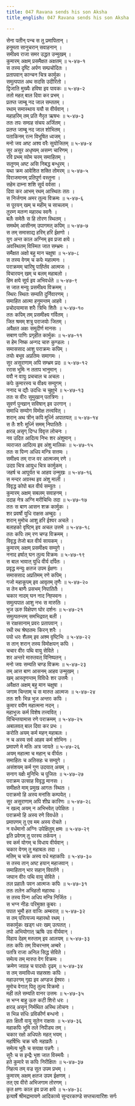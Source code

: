 ```yaml
---
title: 047 Ravana sends his son Aksha
title_english: 047 Ravana sends his son Aksha

---
```

सेना पतीन् पन्च स तु प्रमापितान् ।  
हनूमता सानुचरान् सवाहनान् ।  
समीक्ष्य राजा समर उद्धत उन्मुखम् ।  
कुमारम् अक्षम् प्रसमैक्षत अक्षतम् ॥ ५-४७-१  
स तस्य दृष्टि अर्पण सम्प्रचोदितः ।  
प्रतापवान् कान्चन चित्र कार्मुकः ।  
समुत्पपात अथ सदसि उदीरितो ।  
द्विजाति मुख्यैः हविषा इव पावकः ॥ ५-४७-२  
ततो महत् बाल दिवा कर प्रभम् ।  
प्रतप्त जाम्बू नद जाल सम्ततम् ।  
रथाम् समास्थाय ययौ स वीर्यवान् ।  
महाहरिम् तम् प्रति नैरृत ऋषभः ॥ ५-४७-३  
ततः तपः सम्ग्रह संचय अर्जितम् ।  
प्रतप्त जाम्बू नद जाल शोभितम् ।  
पताकिनम् रत्न विभूषित ध्वजम् ।  
मनो जव अष्ट अश्व वरैः सुयोजितम् ॥ ५-४७-४  
सुर असुर अधृष्यम् असम्ग चारिणम् ।  
रवि प्रभम् व्योम चरम् समाहितम् ।  
सतूणम् अष्ट असि निबद्ध बन्धुरम् ।  
यथा क्रम आवेशित शक्ति तोमरम् ॥ ५-४७-५  
विराजमानम् प्रतिपूर्ण वस्तुना ।  
सहेम दाम्ना शशि सूर्य वर्वसा ।  
दिवा कर आभम् रथम् आस्थितः ततः ।  
स निर्जगाम अमर तुल्य विक्रमः ॥ ५-४७-६  
स पूरयन् खम् च महीम् च साचलाम् ।  
तुरम्ग मतन्ग महारथ स्वनैः ।  
बलैः समेतैः स हि तोरण स्थितम् ।  
समर्थम् आसीनम् उपागमत् कपिम् ॥ ५-४७-७  
स तम् समासाद्य हरिम् हरि ईक्षणो ।  
युग अन्त काल अग्निम् इव प्रजा क्षये ।  
अवस्थितम् विस्मित जात सम्भ्रमः ।  
समैक्षत अक्षो बहु मान चक्षुषा ॥ ५-४७-८  
स तस्य वेगम् च कपेः महात्मनः ।  
पराक्रमम् चारिषु पार्ह्तिव आत्मजः ।  
विचारयन् खम् च बलम् महाबलो ।  
हिम क्षये सूर्य इव अभिवर्धते ॥ ५-४७-९  
स जात मन्युः प्रसमीक्ष्य विक्रमम् ।  
स्थिरः स्थितः सम्यति दुर्निवारणम् ।  
समाहित आत्मा हनुमन्तम् आहवे ।  
प्रचोदयामास शरैः त्रिभिः शितैः ॥ ५-४७-१०  
ततः कपिम् तम् प्रसमीक्ष्य गर्वितम् ।  
जित श्रमम् शत्रु पराजयोः जितम् ।  
अवैक्षत अक्षः समुदीर्ण मानसः ।  
सबाण पाणिः प्रगृहीत कार्मुकः ॥ ५-४७-११  
स हेम निष्क अन्गद चारु कुण्डलः ।  
समाससाद आशु पराक्रमः कपिम् ।  
तयोः बभूव अप्रतिमः समागमः ।  
सुर असुराणाम् अपि सम्भ्रम प्रदः ॥ ५-४७-१२  
ररास भूमिः न तताप भानुमान् ।  
ववौ न वायुः प्रचचाल च अचलः ।  
कपेः कुमारस्य च वीक्ष्य सम्युगम् ।  
ननाद च द्यौः उदधिः च चुक्षुभे ॥ ५-४७-१३  
ततः स वीरः सुमुखान् पतत्रिणः ।  
सुवर्ण पुन्खान् सविषान् इव उरगान् ।  
समाधि सम्योग विमोक्ष तत्त्ववित् ।  
शरान् अथ त्रीन् कपि मूर्ध्नि अपातयत् ॥ ५-४७-१४  
स तैः शरैः मूर्ध्नि समम् निपातितैः ।  
क्षरन्न् असृग् दिग्ध विवृत्त लोचनः ।  
नव उदित आदित्य निभः शर अंशुमान् ।  
व्यराजत आदित्य इव अंशु मालिकः ॥ ५-४७-१५  
ततः स पिन्ग अधिप मन्त्रि सत्तमः ।  
समीक्ष्य तम् राज वर आत्मजम् रणे ।  
उदग्र चित्र आयुध चित्र कार्मुकम् ।  
जहर्ष च आपूर्यत च आहव उन्मुखः ॥ ५-४७-१६  
स मन्दर अग्रस्थ इव अंशु माली ।  
विवृद्ध कोपो बल वीर्य सम्युतः ।  
कुमारम् अक्षम् सबलम् सवाहनम् ।  
ददाह नेत्र अग्नि मरीचिभिः तदा ॥ ५-४७-१७  
ततः स बाण आसन शक्र कार्मुकः ।  
शर प्रवर्षो युधि राक्षस अम्बुदः ।  
शरान् मुमोच आशु हरि ईश्वर अचले ।  
बलाहको वृष्टिम् इव अचल उत्तमे ॥ ५-४७-१८  
ततः कपिः तम् रण चण्ड विक्रमम् ।  
विवृद्ध तेजो बल वीर्य सायकम् ।  
कुमारम् अक्षम् प्रसमीक्ष्य सम्युगे ।  
ननाद हर्षात् घन तुल्य विक्रमः ॥ ५-४७-१९  
स बाल भावात् युधि वीर्य दर्पितः ।  
प्रवृद्ध मन्युः क्षतज उपम ईक्षणः ।  
समाससाद अप्रतिमम् रणे कपिम् ।  
गजो महाकूपम् इव आवृतम् तृणैः ॥ ५-४७-२०  
स तेन बाणैः प्रसभम् निपातितैः ।  
चकार नादम् घन नाद निह्स्वनः ।  
समुत्पपात आशु नभः स मारुतिः ।  
भुज ऊरु विक्षेपण घोर दर्शनः ॥ ५-४७-२१  
समुत्पतन्तम् समभिद्रवत् बली ।  
स राक्षसानाम् प्रवरः प्रतापवान् ।  
रथी रथ श्रेष्ठतमः किरन् शरैः ।  
पयो धरः शैलम् इव अश्म वृष्टिभिः ॥ ५-४७-२२  
स तान् शरान् तस्य विमोक्षयन् कपिः ।  
चचार वीरः पथि वायु सेविते ।  
शर अन्तरे मारुतवत् विनिष्पतन् ।  
मनो जवः सम्यति चण्ड विक्रमः ॥ ५-४७-२३  
तम् आत्त बाण आसनम् आहव उन्मुखम् ।  
खम् आस्तृणन्तम् विविधैः शर उत्तमैः ।  
अवैक्षत अक्षम् बहु मान चक्षुषा ।  
जगाम चिन्ताम् च स मारुत आत्मजः ॥ ५-४७-२४  
ततः शरैः भिन्न भुज अन्तरः कपिः ।  
कुमार वर्येण महात्मना नदन् ।  
महाभुजः कर्म विशेष तत्त्ववित् ।  
विचिन्तयामास रणे पराक्रमम् ॥ ५-४७-२५  
अबालवत् बाल दिवा कर प्रभः ।  
करोति अयम् कर्म महन् महाबलः ।  
न च अस्य सर्व आहव कर्म शोभिनः ।  
प्रमापणे मे मतिः अत्र जायते ॥ ५-४७-२६  
अयम् महात्मा च महान् च वीर्यतः ।  
समाहितः च अतिसहः च सम्युगे ।  
असंशयम् कर्म गुण उदयात् अयम् ।  
सनाग यक्षैः मुनिभिः च पूजितः ॥ ५-४७-२७  
पराक्रम उत्साह विवृद्ध मानसः ।  
समीक्षते माम् प्रमुख आगतः स्थितः ।  
पराक्रमो हि अस्य मनांसि कम्पयेत् ।  
सुर असुराणाम् अपि शीघ्र कारिणः ॥ ५-४७-२८  
न खल्व् अयम् न अभिभवेत् उपेक्षितः ।  
पराक्रमो हि अस्य रणे विवर्धते ।  
प्रमापणम् तु एव मम अस्य रोचते ।  
न वर्धमानो अग्निः उपेक्षितुम् क्षमः ॥ ५-४७-२९  
इति प्रवेगम् तु परस्य तर्कयन् ।  
स्व कर्म योगम् च विधाय वीर्यवान् ।  
चकार वेगम् तु महाबलः तदा ।  
मतिम् च चक्रे अस्य वधे महाकपिः ॥ ५-४७-३०  
स तस्य तान् अष्ट हयान् महाजवान् ।  
समाहितान् भार सहान् विवर्तने ।  
जघान वीरः पथि वायु सेविते ।  
तल प्रहालैः पवन आत्मजः कपिः ॥ ५-४७-३१  
ततः तलेन अभिहतो महारथः ।  
स तस्य पिन्ग अधिप मन्त्रि निर्जितः ।  
स भग्न नीडः परिमुक्त कूबरः ।  
पपात भूमौ हत वाजिः अम्बरात् ॥ ५-४७-३२  
स तम् परित्यज्य महारथो रथम् ।  
सकार्मुकः खड्ग धरः खम् उत्पतत् ।  
तपो अभियोगात् ऋषिः उग्र वीर्यवान् ।  
विहाय देहम् मरुताम् इव आलयम् ॥ ५-४७-३३  
ततः कपिः तम् विचरन्तम् अम्बरे ।  
पतत्रि राजा अनिल सिद्ध सेविते ।  
समेत्य तम् मारुत वेग विक्रमः ।  
क्रमेण जग्राह च पादयोः दृढम् ॥ ५-४७-३४  
स तम् समाविध्य सहस्रशः कपिः ।  
महाउरगम् गृह्य इव अण्डज ईश्वरः ।  
मुमोच वेगात् पितृ तुल्य विक्रमो ।  
मही तले सम्यति वानर उत्तमः ॥ ५-४७-३५  
स भग्न बाहु ऊरु कटी शिरो धरः ।  
क्षरन्न् असृन् निर्मथित अस्थि लोचनः ।  
स भिन्न संधिः प्रविकीर्ण बन्धनो ।  
हतः क्षितौ वायु सुतेन राक्षसः ॥ ५-४७-३६  
महाकपिः भूमि तले निपीड्य तम् ।  
चकार रक्षो अधिपतेः महत् भयम् ।  
महर्षिभिः चक्र चरैः महाव्रतैः ।  
समेत्य भूतैः च सयाक्ष पन्नगैः ।  
सुरैः च स इन्द्रैः भृश जात विस्मयैः ।  
हते कुमारे स कपिः निरीक्षितः ॥ ५-४७-३७  
निहत्य तम् वज्र सुत उपम प्रभम् ।  
कुमारम् अक्षम् क्षतज उपम ईक्षणम् ।  
तत् एव वीरो अभिजगाम तोरणम् ।  
कृत क्षणः काल इव प्रजा क्षये ॥ ५-४७-३८  
इत्यार्षे श्रीमद्रामायणे आदिकाव्ये सुन्दरकाण्डे सप्तचत्वारिंशः सर्गः